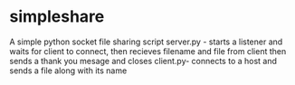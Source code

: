 # simpleshare
A simple python socket file sharing script
 server.py - 
    starts a listener and waits for client to connect, then recieves filename and file from client then sends a thank you mesage and closes
 client.py-
    connects to a host and sends a file along with its name
